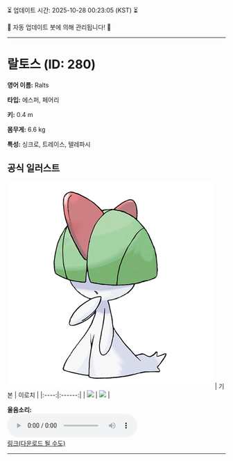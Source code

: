 
⏳ 업데이트 시간: 2025-10-28 00:23:05 (KST) ⏳

🤖 자동 업데이트 봇에 의해 관리됩니다! 🤖

---

# 랄토스 (ID: 280)
**영어 이름:** Ralts

**타입:** 에스퍼, 페어리

**키:** 0.4 m

**몸무게:** 6.6 kg

**특성:** 싱크로, 트레이스, 텔레파시

## 공식 일러스트
![](https://raw.githubusercontent.com/PokeAPI/sprites/master/sprites/pokemon/other/official-artwork/280.png)
| 기본 | 이로치 |
|:----:|:------:|
| <img src="http://play.pokemonshowdown.com/sprites/ani/ralts.gif" width="200"> | <img src="http://play.pokemonshowdown.com/sprites/ani-shiny/ralts.gif" width="200"> |

**울음소리:**<br><audio controls src="https://raw.githubusercontent.com/PokeAPI/cries/main/cries/pokemon/latest/280.ogg"></audio><br> [링크(다운로드 될 수도)](https://raw.githubusercontent.com/PokeAPI/cries/main/cries/pokemon/latest/280.ogg)


---
